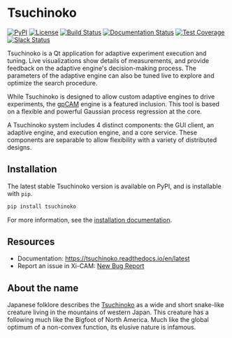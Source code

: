 # Tsuchinoko
[![PyPI](https://badgen.net/pypi/v/tsuchinoko)](https://pypi.org/project/tsuchinoko/)
[![License](https://badgen.net/pypi/license/tsuchinoko)](https://github.com/ronpandolfi/tsuchinoko)
[![Build Status](https://img.shields.io/travis/Xi-cam/Xi-cam/master.svg)](https://travis-ci.org/Xi-cam/Xi-cam)
[![Documentation Status](https://readthedocs.org/projects/tsuchinoko/badge/?version=latest)](https://tsuchinoko.readthedocs.io/en/latest/?badge=latest)
[![Test Coverage](https://img.shields.io/codecov/c/github/ronpandolfi/tsuchinoko/master.svg)](https://codecov.io/github/ronpandolfi/tsuchinoko?branch=master)
[![Slack Status](https://img.shields.io/badge/slack-gpCAM-yellow.svg?logo=slack)](https://nikea.slack.com/messages/U7Q1N42F6)

Tsuchinoko is a Qt application for adaptive experiment execution and tuning. Live visualizations show details of 
measurements, and provide feedback on the adaptive engine's decision-making process. The parameters of the adaptive 
engine can also be tuned live to explore and optimize the search procedure.

While Tsuchinoko is designed to allow custom adaptive engines to drive experiments, the 
[gpCAM](https://gpcam.readthedocs.io/en/latest/) engine is a featured inclusion. This tool is based on a flexible and 
powerful Gaussian process regression at the core.

A Tsuchinoko system includes 4 distinct components: the GUI client, an adaptive engine, and execution engine, and a
core service. These components are separable to allow flexibility with a variety of distributed designs.

## Installation

The latest stable Tsuchinoko version is available on PyPI, and is installable with `pip`.

```bash
pip install tsuchinoko
```

For more information, see the [installation documentation](https://xi-cam.readthedocs.io/en/latest/quickstart.html).

## Resources

* Documentation: https://tsuchinoko.readthedocs.io/en/latest
* Report an issue in Xi-CAM: [New Bug Report](https://github.com/ronpandolfi/tsuchinoko/issues/new?labels=bug)

## About the name

Japanese folklore describes the [Tsuchinoko](https://cryptidz.fandom.com/wiki/Tsuchinoko) as a wide and short snake-like creature living in the mountains of western
Japan. This creature has a following much like the Bigfoot of North America. Much like the global optimum of a
non-convex function, its elusive nature is infamous.